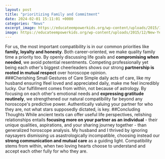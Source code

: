 ```yaml
---
layout: post
title: "prioritizing Family and Commitment"
date: 2024-02-01 15:11:01 +0000
categories: "News"
excerpt_image: https://educateempowerkids.org/wp-content/uploads/2015/12/New-Years-Family-Goals-Resolve-to-make-your-family-your-first-priority-this-year.jpg
image: https://educateempowerkids.org/wp-content/uploads/2015/12/New-Years-Family-Goals-Resolve-to-make-your-family-your-first-priority-this-year.jpg
---
```


For us, the most important compatibility is in our common priorities like **family, loyalty and honesty**. Both career-oriented, we make quality family time a priority too. By openly discussing life goals and **compromising when needed**, we avoid potential resentments. Competing professionally yet being each other's biggest cheerleaders shows our strong **partnership is rooted in mutual respect** over horoscope opinion.  
###Cherishing Small Gestures of Care
Simple daily acts of care, like my husband ensuring Ifeel loved and appreciated daily, make me feel incredibly lucky. Our fulfillment comes from within, not because of astrology. By focusing on each other's emotional needs and **expressing gratitude routinely**, we strengthened our natural compatibility far beyond any horoscope's predictive power. Authentically valuing your partner for who they are, not what stars supposedly dictated, is key.
##Concluding Thoughts
While ancient texts can offer useful life perspectives, relishing relationships entails **focusing more on your partner as an individual** - their unique qualities, aspirations, and your sharing journey together - than generalized horoscope analysis. My husband and I thrived by ignoring naysayers dismissing us asastrologically incompatible, choosing instead our **strong communication and mutual care** as a guiding light. Compatibility stems from within, when two loving hearts choose to understand and accept each other fully for who they are.